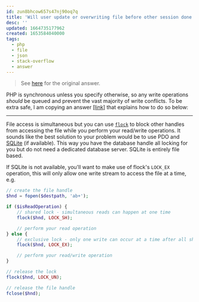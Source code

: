 ```yaml
---
id: zun8bhcow657s47nj90oq7q
title: 'Will user update or overwriting file before other session done in PHP?'
desc: ''
updated: 1664735177962
created: 1653584040000
tags:
  - php
  - file
  - json
  - stack-overflow
  - answer
---
```


> See [here](https://stackoverflow.com/a/72392166/6456163) for the original answer.

PHP is synchronous unless you specify otherwise, so any write operations *should* be queued and prevent the vast majority of write conflicts. To be extra safe, I am copying an answer [\[link\]](https://stackoverflow.com/a/24080883/6456163) that explains how to do so below:

---

File access is simultaneous but you can use [`flock`](http://php.net/flock) to block other handles from accessing the file while you perform your read/write operations. It sounds like the best solution to your problem would be to use PDO and [SQLite](http://php.net/manual/en/book.sqlite.php) (if available). This way you have the database handle all locking for you but do not need a dedicated database server. SQLite is entirely file based.

If SQLite is not available, you'll want to make use of flock's `LOCK_EX` operation, this will only allow one write stream to access the file at a time, e.g.

```php
// create the file handle
$hnd = fopen($destpath, 'ab+');

if ($isReadOperation) {
    // shared lock - simultaneous reads can happen at one time
    flock($hnd, LOCK_SH);

    // perform your read operation
} else {
    // exclusive lock - only one write can occur at a time after all shared locks are released
    flock($hnd, LOCK_EX);

    // perform your read/write operation
}

// release the lock
flock($hnd, LOCK_UN);

// release the file handle
fclose($hnd);
```
